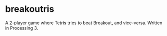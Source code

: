 # breakoutris
A 2-player game where Tetris tries to beat Breakout, and vice-versa. Written in Processing 3.
